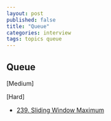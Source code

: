 ```yaml
---
layout: post
published: false
title: "Queue"
categories: interview
tags: topics queue
---
```


## Queue

[Medium]

[Hard]
- [239. Sliding Window Maximum](/interview/2023/05/21/sliding-window-maximum/?envType=study-plan&id=level-3)